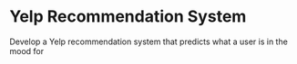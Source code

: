 # Yelp Recommendation System
Develop a Yelp recommendation system that predicts what a user is in the mood for
